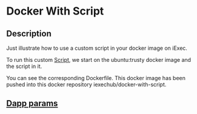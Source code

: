 # Docker With Script
## Description

Just illustrate how to use a custom script in your docker image on iExec.

To run this custom [Script](./apps/customScript.sh), we start on the ubuntu:trusty docker image and the script in it.

You can see the corresponding Dockerfile. This docker image has been pushed into this docker repository iexechub/docker-with-script.

## [Dapp params](./iexec.js)
